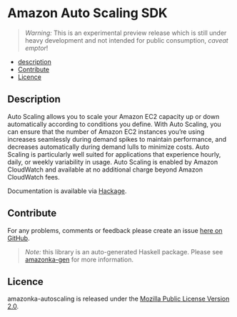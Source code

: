 # Amazon Auto Scaling SDK

> _Warning:_ This is an experimental preview release which is still under heavy development and not intended for public consumption, _caveat emptor_!

* [description](#description)
* [Contribute](#contribute)
* [Licence](#licence)

## Description

Auto Scaling allows you to scale your Amazon EC2 capacity up or down automatically according to conditions you define. With Auto Scaling, you can ensure that the number of Amazon EC2 instances you’re using increases seamlessly during demand spikes to maintain performance, and decreases automatically during demand lulls to minimize costs. Auto Scaling is particularly well suited for applications that experience hourly, daily, or weekly variability in usage. Auto Scaling is enabled by Amazon CloudWatch and available at no additional charge beyond Amazon CloudWatch fees.

Documentation is available via [Hackage](http://hackage.haskell.org/package/amazonka-autoscaling).


## Contribute

For any problems, comments or feedback please create an issue [here on GitHub](github.com/brendanhay/amazonka/issues).

> _Note:_ this library is an auto-generated Haskell package. Please see [amazonka-gen](https://github.com/brendanhay/amazonka/tree/gen) for more information.


## Licence

amazonka-autoscaling is released under the [Mozilla Public License Version 2.0](http://www.mozilla.org/MPL/).
